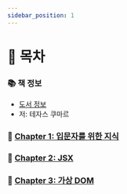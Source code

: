 ```yaml
---
sidebar_position: 1
---
```


# 🚀 목차

### 📚 책 정보
- [도서 정보](https://product.kyobobook.co.kr/detail/S000214977649)
- 저: 테자스 쿠마르

### 🎈 [Chapter 1: 입문자를 위한 지식](/docs/etc/fluent-react/chapter-1)

### 🎈 [Chapter 2: JSX](/docs/etc/fluent-react/chapter-2)

### 🎈 [Chapter 3: 가상 DOM](/docs/etc/fluent-react/chapter-3)
